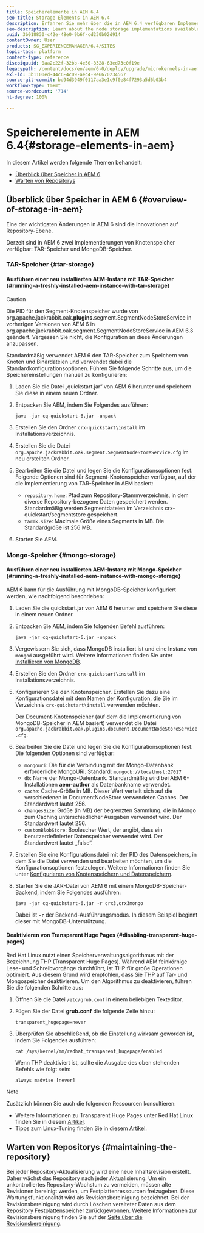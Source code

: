 ```yaml
---
title: Speicherelemente in AEM 6.4
seo-title: Storage Elements in AEM 6.4
description: Erfahren Sie mehr über die in AEM 6.4 verfügbaren Implementierungen von Knotenspeicher und über die Wartung von Repositorys.
seo-description: Learn about the node storage implementations available in AEM 6.4 and how to maintain the repository.
uuid: 3b018830-c42e-48e0-9b6f-cd230b02d914
contentOwner: User
products: SG_EXPERIENCEMANAGER/6.4/SITES
topic-tags: platform
content-type: reference
discoiquuid: 0aa2c22f-32bb-4e50-8328-63ed73c0f19e
legacypath: /content/docs/en/aem/6-0/deploy/upgrade/microkernels-in-aem-6-0
exl-id: 3b1100ed-44c6-4c09-aec4-9e6670234567
source-git-commit: bd94d3949f0117aa3e1c9f0e84f7293a5d6b03b4
workflow-type: tm+mt
source-wordcount: '714'
ht-degree: 100%

---
```


# Speicherelemente in AEM 6.4{#storage-elements-in-aem}

In diesem Artikel werden folgende Themen behandelt:

* [Überblick über Speicher in AEM 6](/help/sites-deploying/storage-elements-in-aem-6.md#overview-of-storage-in-aem)
* [Warten von Repositorys](/help/sites-deploying/storage-elements-in-aem-6.md#maintaining-the-repository)

## Überblick über Speicher in AEM 6 {#overview-of-storage-in-aem}

Eine der wichtigsten Änderungen in AEM 6 sind die Innovationen auf Repository-Ebene.

Derzeit sind in AEM 6 zwei Implementierungen von Knotenspeicher verfügbar: TAR-Speicher und MongoDB-Speicher.

### TAR-Speicher {#tar-storage}

#### Ausführen einer neu installierten AEM-Instanz mit TAR-Speicher {#running-a-freshly-installed-aem-instance-with-tar-storage}

>[!CAUTION]
>
>Die PID für den Segment-Knotenspeicher wurde von org.apache.jackrabbit.oak.**plugins**.segment.SegmentNodeStoreService in vorherigen Versionen von AEM 6 in org.apache.jackrabbit.oak.segment.SegmentNodeStoreService in AEM 6.3 geändert. Vergessen Sie nicht, die Konfiguration an diese Änderungen anzupassen.

Standardmäßig verwendet AEM 6 den TAR-Speicher zum Speichern von Knoten und Binärdateien und verwendet dabei die Standardkonfigurationsoptionen. Führen Sie folgende Schritte aus, um die Speichereinstellungen manuell zu konfigurieren:

1. Laden Sie die Datei „quickstart.jar“ von AEM 6 herunter und speichern Sie diese in einem neuen Ordner.
1. Entpacken Sie AEM, indem Sie Folgendes ausführen:

   `java -jar cq-quickstart-6.jar -unpack`

1. Erstellen Sie den Ordner `crx-quickstart\install` im Installationsverzeichnis.

1. Erstellen Sie die Datei `org.apache.jackrabbit.oak.segment.SegmentNodeStoreService.cfg` im neu erstellten Ordner.

1. Bearbeiten Sie die Datei und legen Sie die Konfigurationsoptionen fest. Folgende Optionen sind für Segment-Knotenspeicher verfügbar, auf der die Implementierung von TAR-Speicher in AEM basiert:

   * `repository.home`: Pfad zum Repository-Stammverzeichnis, in dem diverse Repository-bezogene Daten gespeichert werden. Standardmäßig werden Segmentdateien im Verzeichnis crx-quickstart/segmentstore gespeichert.
   * `tarmk.size`: Maximale Größe eines Segments in MB. Die Standardgröße ist 256 MB.

1. Starten Sie AEM.

### Mongo-Speicher {#mongo-storage}

#### Ausführen einer neu installierten AEM-Instanz mit Mongo-Speicher {#running-a-freshly-installed-aem-instance-with-mongo-storage}

AEM 6 kann für die Ausführung mit MongoDB-Speicher konfiguriert werden, wie nachfolgend beschrieben:

1. Laden Sie die quickstart.jar von AEM 6 herunter und speichern Sie diese in einem neuen Ordner.
1. Entpacken Sie AEM, indem Sie folgenden Befehl ausführen:

   `java -jar cq-quickstart-6.jar -unpack`

1. Vergewissern Sie sich, dass MongoDB installiert ist und eine Instanz von `mongod` ausgeführt wird. Weitere Informationen finden Sie unter [Installieren von MongoDB](https://docs.mongodb.org/manual/installation/).
1. Erstellen Sie den Ordner `crx-quickstart\install` im Installationsverzeichnis.
1. Konfigurieren Sie den Knotenspeicher. Erstellen Sie dazu eine Konfigurationsdatei mit dem Namen der Konfiguration, die Sie im Verzeichnis `crx-quickstart\install` verwenden möchten.

   Der Document-Knotenspeicher (auf dem die Implementierung von MongoDB-Speicher in AEM basiert) verwendet die Datei `org.apache.jackrabbit.oak.plugins.document.DocumentNodeStoreService.cfg`.

1. Bearbeiten Sie die Datei und legen Sie die Konfigurationsoptionen fest. Die folgenden Optionen sind verfügbar:

   * `mongouri`: Die für die Verbindung mit der Mongo-Datenbank erforderliche [MongoURI](https://docs.mongodb.org/manual/reference/connection-string/). Standard: `mongodb://localhost:27017`
   * `db`: Name der Mongo-Datenbank. Standardmäßig wird bei AEM 6-Installationen **aem-author** als Datenbankname verwendet.
   * `cache`: Cache-Größe in MB. Dieser Wert verteilt sich auf die verschiedenen in DocumentNodeStore verwendeten Caches. Der Standardwert lautet 256.
   * `changesSize`: Größe (in MB) der begrenzten Sammlung, die in Mongo zum Caching unterschiedlicher Ausgaben verwendet wird. Der Standardwert lautet 256.
   * `customBlobStore`: Boolescher Wert, der angibt, dass ein benutzerdefinierter Datenspeicher verwendet wird. Der Standardwert lautet „false“.

1. Erstellen Sie eine Konfigurationsdatei mit der PID des Datenspeichers, in dem Sie die Datei verwenden und bearbeiten möchten, um die Konfigurationsoptionen festzulegen. Weitere Informationen finden Sie unter [Konfigurieren von Knotenspeichern und Datenspeichern](/help/sites-deploying/data-store-config.md).

1. Starten Sie die JAR-Datei von AEM 6 mit einem MongoDB-Speicher-Backend, indem Sie Folgendes ausführen:

   ```shell
   java -jar cq-quickstart-6.jar -r crx3,crx3mongo
   ```

   Dabei ist **`-r`** der Backend-Ausführungsmodus. In diesem Beispiel beginnt dieser mit MongoDB-Unterstützung.

#### Deaktivieren von Transparent Huge Pages {#disabling-transparent-huge-pages}

Red Hat Linux nutzt einen Speicherverwaltungsalgorithmus mit der Bezeichnung THP (Transparent Huge Pages). Während AEM feinkörnige Lese- und Schreibvorgänge durchführt, ist THP für große Operationen optimiert. Aus diesem Grund wird empfohlen, dass Sie THP auf Tar- und Mongospeicher deaktivieren. Um den Algorithmus zu deaktivieren, führen Sie die folgenden Schritte aus:

1. Öffnen Sie die Datei `/etc/grub.conf` in einem beliebigen Texteditor.
1. Fügen Sie der Datei **grub.conf** die folgende Zeile hinzu:

   ```
   transparent_hugepage=never
   ```

1. Überprüfen Sie abschließend, ob die Einstellung wirksam geworden ist, indem Sie Folgendes ausführen:

   ```
   cat /sys/kernel/mm/redhat_transparent_hugepage/enabled
   ```

   Wenn THP deaktiviert ist, sollte die Ausgabe des oben stehenden Befehls wie folgt sein:

   ```
   always madvise [never]
   ```

>[!NOTE]
>
>Zusätzlich können Sie auch die folgenden Ressourcen konsultieren:
>
>* Weitere Informationen zu Transparent Huge Pages unter Red Hat Linux finden Sie in diesem [Artikel](https://access.redhat.com/solutions/46111).
>* Tipps zum Linux-Tuning finden Sie in diesem [Artikel](https://helpx.adobe.com/de/experience-manager/kb/performance-tuning-tips.html).
>


## Warten von Repositorys {#maintaining-the-repository}

Bei jeder Repository-Aktualisierung wird eine neue Inhaltsrevision erstellt. Daher wächst das Repository nach jeder Aktualisierung. Um ein unkontrolliertes Repository-Wachstum zu vermeiden, müssen alte Revisionen bereinigt werden, um Festplattenressourcen freizugeben. Diese Wartungsfunktionalität wird als Revisionsbereinigung bezeichnet. Bei der Revisionsbereinigung wird durch Löschen veralteter Daten aus dem Repository Festplattenspeicher zurückgewonnen. Weitere Informationen zur Revisionsbereinigung finden Sie auf der [Seite über die Revisionsbereinigung](/help/sites-deploying/revision-cleanup.md).
